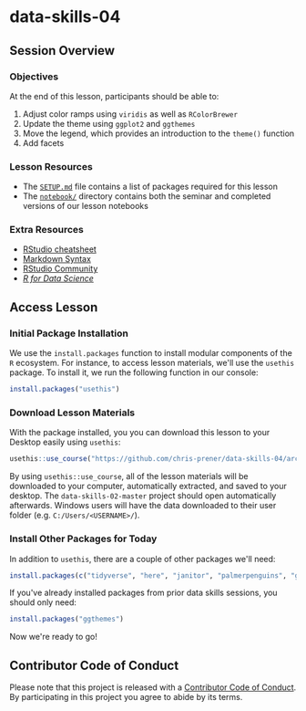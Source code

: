 # data-skills-04

## Session Overview

### Objectives
At the end of this lesson, participants should be able to:

1. Adjust color ramps using `viridis` as well as `RColorBrewer`
2. Update the theme using `ggplot2` and `ggthemes`
3. Move the legend, which provides an introduction to the `theme()` function
4. Add facets

### Lesson Resources
* The [`SETUP.md`](SETUP.md) file contains a list of packages required for this lesson
* The [`notebook/`](/notebook) directory contains both the seminar and completed versions of our lesson notebooks

### Extra Resources
* [RStudio cheatsheet](https://www.rstudio.com/resources/cheatsheets/#ide)
* [Markdown Syntax](https://rmarkdown.rstudio.com/authoring_basics.html)
* [RStudio Community](https://community.rstudio.com)
* [*R for Data Science*](http://r4ds.had.co.nz)

## Access Lesson
### Initial Package Installation
We use the `install.packages` function to install modular components of the `R` ecosystem. For instance, to access lesson materials, we'll use the `usethis` package. To install it, we run the following function in our console:

```r
install.packages("usethis")
```

### Download Lesson Materials
With the package installed, you you can download this lesson to your Desktop easily using `usethis`:

```r
usethis::use_course("https://github.com/chris-prener/data-skills-04/archive/master.zip")
```

By using `usethis::use_course`, all of the lesson materials will be downloaded to your computer, automatically extracted, and saved to your desktop. The `data-skills-02-master` project should open automatically afterwards. Windows users will have the data downloaded to their user folder (e.g. `C:/Users/<USERNAME>/`).

### Install Other Packages for Today
In addition to `usethis`, there are a couple of other packages we'll need:

```r
install.packages(c("tidyverse", "here", "janitor", "palmerpenguins", "ggthemes", "knitr", "rmarkdown"))
```

If you've already installed packages from prior data skills sessions, you should only need:

```r
install.packages("ggthemes")
```

Now we're ready to go!

## Contributor Code of Conduct
Please note that this project is released with a [Contributor Code of Conduct](.github/CODE_OF_CONDUCT.md). By participating in this project you agree to abide by its terms.
